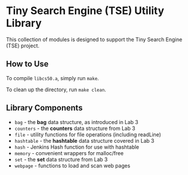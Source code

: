 # Tiny Search Engine (TSE) Utility Library

This collection of modules is designed to support the Tiny Search Engine (TSE) project. 
## How to Use

To compile `libcs50.a`, simply run `make`. 

To clean up the directory, run `make clean`.

## Library Components

 * `bag` - the **bag** data structure, as introduced in Lab 3
 * `counters` - the **counters** data structure from Lab 3
 * `file` - utility functions for file operations (including readLine)
 * `hashtable` - the **hashtable** data structure covered in Lab 3
 * `hash` - Jenkins Hash function for use with hashtable
 * `memory` - convenient wrappers for malloc/free
 * `set` - the **set** data structure from Lab 3
 * `webpage` - functions to load and scan web pages
